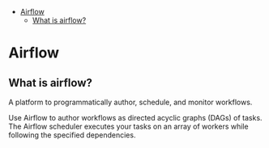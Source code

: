 <!--ts-->
   * [Airflow](#airflow)
      * [What is airflow?](#what-is-airflow)

<!-- Added by: gil_diy, at: Sun 06 Mar 2022 08:45:12 IST -->

<!--te-->


# Airflow

## What is airflow?

A platform to programmatically author, schedule, and monitor workflows.

Use Airflow to author workflows as directed acyclic graphs (DAGs) of tasks. The Airflow scheduler executes your tasks on an array of workers while following the specified dependencies.